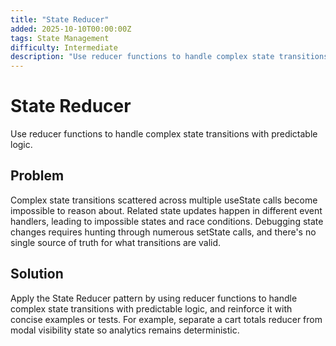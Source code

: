 ```yaml
---
title: "State Reducer"
added: 2025-10-10T00:00:00Z
tags: State Management
difficulty: Intermediate
description: "Use reducer functions to handle complex state transitions with predictable logic."
---
```

# State Reducer

Use reducer functions to handle complex state transitions with predictable logic.

## Problem

Complex state transitions scattered across multiple useState calls become impossible to reason about. Related state updates happen in different event handlers, leading to impossible states and race conditions. Debugging state changes requires hunting through numerous setState calls, and there's no single source of truth for what transitions are valid.

## Solution

Apply the State Reducer pattern by using reducer functions to handle complex state transitions with predictable logic, and reinforce it with concise examples or tests. For example, separate a cart totals reducer from modal visibility state so analytics remains deterministic.
